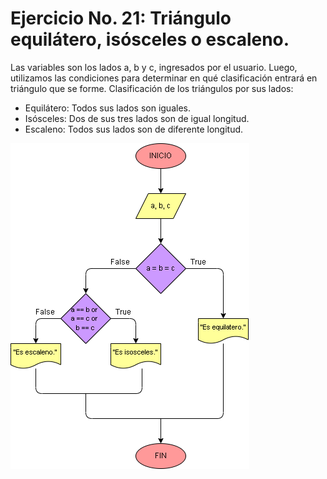 # Ejercicio No. 21: Triángulo equilátero, isósceles o escaleno.

Las variables son los lados a, b y c, ingresados por el usuario. Luego, utilizamos las condiciones para determinar en qué clasificación entrará en triángulo que se forme.
Clasificación de los triángulos por sus lados:

* Equilátero: Todos sus lados son iguales.
* Isósceles: Dos de sus tres lados son de igual longitud.
* Escaleno: Todos sus lados son de diferente longitud.


![Diagrama](diagrama.png "diagrama de flujo")